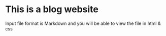 # This is a blog website
 
Input file format is Markdown
and you will be able to view the file in html & css